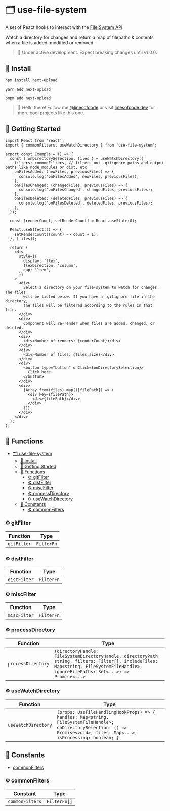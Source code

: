# 🗂️ use-file-system

A set of React hooks to interact with the [File System API](https://developer.mozilla.org/en-US/docs/Web/API/File_System_API).

Watch a directory for changes and return a map of filepaths & contents when a file is added, modified or removed.

> 🚧 Under active development. Expect breaking changes until v1.0.0.

## 📡 Install

```console
npm install next-upload

yarn add next-upload

pnpm add next-upload
```

> 👋 Hello there! Follow me [@linesofcode](https://twitter.com/linesofcode) or visit [linesofcode.dev](https://linesofcode.dev) for more cool projects like this one.

## 🚀 Getting Started

```tsx
import React from 'react';
import { commonFilters, useWatchDirectory } from 'use-file-system';

export const Example = () => {
  const { onDirectorySelection, files } = useWatchDirectory({
    filters: commonFilters, // filters out .gitignore paths and output paths like node_modules or dist, etc
    onFilesAdded: (newFiles, previousFiles) => {
      console.log('onFilesAdded', newFiles, previousFiles);
    },
    onFilesChanged: (changedFiles, previousFiles) => {
      console.log('onFilesChanged', changedFiles, previousFiles);
    },
    onFilesDeleted: (deletedFiles, previousFiles) => {
      console.log('onFilesDeleted', deletedFiles, previousFiles);
    },
  });

  const [renderCount, setRenderCount] = React.useState(0);

  React.useEffect(() => {
    setRenderCount((count) => count + 1);
  }, [files]);

  return (
    <div
      style={{
        display: 'flex',
        flexDirection: 'column',
        gap: '1rem',
      }}
    >
      <div>
        Select a directory on your file-system to watch for changes. The files
        will be listed below. If you have a .gitignore file in the directory,
        the files will be filtered according to the rules in that file.
      </div>
      <div>
        Component will re-render when files are added, changed, or deleted.
      </div>
      <div>
        <div>Number of renders: {renderCount}</div>
      </div>
      <div>
        <div>Number of files: {files.size}</div>
      </div>
      <div>
        <button type="button" onClick={onDirectorySelection}>
          Click here
        </button>
      </div>
      <div>
        {Array.from(files).map(([filePath]) => (
          <div key={filePath}>
            <div>{filePath}</div>
          </div>
        ))}
      </div>
    </div>
  );
};
```

<!-- TSDOC_START -->

## :toolbox: Functions

- [🗂️ use-file-system](#️-use-file-system)
  - [📡 Install](#-install)
  - [🚀 Getting Started](#-getting-started)
  - [:toolbox: Functions](#toolbox-functions)
    - [:gear: gitFilter](#gear-gitfilter)
    - [:gear: distFilter](#gear-distfilter)
    - [:gear: miscFilter](#gear-miscfilter)
    - [:gear: processDirectory](#gear-processdirectory)
    - [:gear: useWatchDirectory](#gear-usewatchdirectory)
  - [:wrench: Constants](#wrench-constants)
    - [:gear: commonFilters](#gear-commonfilters)

### :gear: gitFilter

| Function    | Type       |
| ----------- | ---------- |
| `gitFilter` | `FilterFn` |

### :gear: distFilter

| Function     | Type       |
| ------------ | ---------- |
| `distFilter` | `FilterFn` |

### :gear: miscFilter

| Function     | Type       |
| ------------ | ---------- |
| `miscFilter` | `FilterFn` |

### :gear: processDirectory

| Function           | Type                                                                                                                                                                                 |
| ------------------ | ------------------------------------------------------------------------------------------------------------------------------------------------------------------------------------ |
| `processDirectory` | `(directoryHandle: FileSystemDirectoryHandle, directoryPath: string, filters: Filter[], includeFiles: Map<string, FileSystemFileHandle>, ignoreFilePaths: Set<...>) => Promise<...>` |

### :gear: useWatchDirectory

| Function            | Type                                                                                                                                                                      |
| ------------------- | ------------------------------------------------------------------------------------------------------------------------------------------------------------------------- |
| `useWatchDirectory` | `(props: UseFileHandlingHookProps) => { handles: Map<string, FileSystemFileHandle>; onDirectorySelection: () => Promise<void>; files: Map<...>; isProcessing: boolean; }` |

## :wrench: Constants

- [commonFilters](#gear-commonfilters)

### :gear: commonFilters

| Constant        | Type         |
| --------------- | ------------ |
| `commonFilters` | `FilterFn[]` |

<!-- TSDOC_END -->
